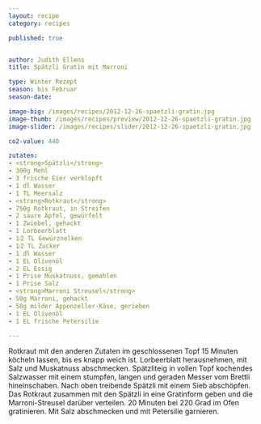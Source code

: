 ```yaml
---
layout: recipe
category: recipes

published: true


author: Judith Ellens
title: Spätzli Gratin mit Marroni

type: Winter Rezept
season: bis Februar
season-date: 

image-big: /images/recipes/2012-12-26-spaetzli-gratin.jpg
image-thumb: /images/recipes/preview/2012-12-26-spaetzli-gratin.jpg
image-slider: /images/recipes/slider/2012-12-26-spaetzli-gratin.jpg

co2-value: 440

zutaten:
- <strong>Spätzli</strong>
- 300g Mehl
- 3 frische Eier verklopft
- 1 dl Wasser
- 1 TL Meersalz
- <strong>Rotkraut</strong>
- 750g Rotkraut, in Streifen
- 2 saure Äpfel, gewürfelt
- 1 Zwiebel, gehackt
- 1 Lorbeerblatt
- 1⁄2 TL Gewürznelken
- 1⁄2 TL Zucker
- 1 dl Wasser
- 1 EL Olivenöl
- 2 EL Essig
- 1 Prise Muskatnuss, gemahlen
- 1 Prise Salz
- <strong>Marroni Streusel</strong>
- 50g Marroni, gehackt
- 50g milder Appenzeller-Käse, gerieben
- 1 EL Olivenöl
- 1 EL frische Petersilie

---
```


Rotkraut mit den anderen Zutaten im geschlossenen Topf 15 Minuten köcheln lassen, bis es knapp weich ist. Lorbeerblatt herausnehmen, mit Salz und Muskatnuss abschmecken. Spätzliteig in vollen Topf kochendes Salzwasser mit einem stumpfen, langen und geraden Messer vom Brettli hineinschaben. Nach oben treibende Spätzli mit einem Sieb abschöpfen. Das Rotkraut zusammen mit den Spätzli in eine Gratinform geben und die Marroni-Streusel darüber verteilen. 20 Minuten bei 220 Grad im Ofen gratinieren. Mit Salz abschmecken und mit Petersilie garnieren.